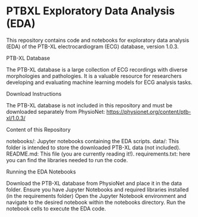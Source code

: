# PTBXL Exploratory Data Analysis (EDA)

This repository contains code and notebooks for exploratory data analysis (EDA) of the PTB-XL electrocardiogram (ECG) database, version 1.0.3.

PTB-XL Database

The PTB-XL database is a large collection of ECG recordings with diverse morphologies and pathologies. It is a valuable resource for researchers developing and evaluating machine learning models for ECG analysis tasks.

Download Instructions

The PTB-XL database is not included in this repository and must be downloaded separately from PhysioNet: https://physionet.org/content/ptb-xl/1.0.3/

Content of this Repository

notebooks/: Jupyter notebooks containing the EDA scripts.
data/: This folder is intended to store the downloaded PTB-XL data (not included).
README.md: This file (you are currently reading it!).
requirements.txt: here you can find the libraries needed to run the code. 

Running the EDA Notebooks

Download the PTB-XL database from PhysioNet and place it in the data folder.
Ensure you have Jupyter Notebooks and required libraries installed (in the requirements folder)
Open the Jupyter Notebook environment and navigate to the desired notebook within the notebooks directory.
Run the notebook cells to execute the EDA code.
